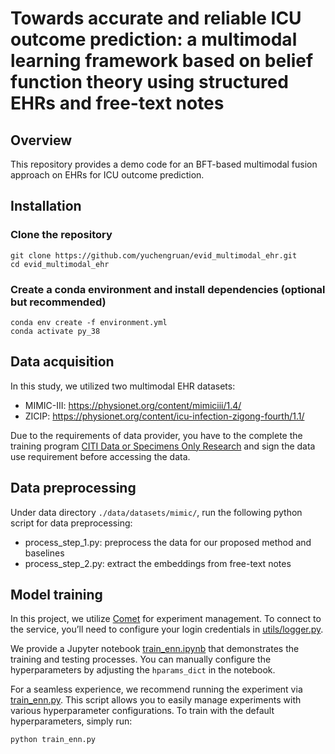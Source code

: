 # Towards accurate and reliable ICU outcome prediction: a multimodal learning framework based on belief function theory using structured EHRs and free-text notes

## Overview

This repository provides a demo code for an BFT-based multimodal fusion approach on EHRs for ICU outcome prediction.

## Installation

### Clone the repository

```
git clone https://github.com/yuchengruan/evid_multimodal_ehr.git
cd evid_multimodal_ehr
```

### Create a conda environment and install dependencies (optional but recommended)

```
conda env create -f environment.yml
conda activate py_38
```

## Data acquisition

In this study, we utilized two multimodal EHR datasets: 

- MIMIC-III: https://physionet.org/content/mimiciii/1.4/
- ZICIP: https://physionet.org/content/icu-infection-zigong-fourth/1.1/

Due to the requirements of data provider, you have to the complete the training program [CITI Data or Specimens Only Research](https://physionet.org/content/icu-infection-zigong-fourth/view-required-training/1.1/#1) and sign the data use requirement before accessing the data.

## Data preprocessing

Under data directory `./data/datasets/mimic/`, run the following python script for data preprocessing:

- process_step_1.py: preprocess the data for our proposed method and baselines
- process_step_2.py: extract the embeddings from free-text notes

## Model training

In this project, we utilize [Comet](https://www.comet.com/site/?utm_source=chatgpt.com) for experiment management. To connect to the service, you’ll need to configure your login credentials in [utils/logger.py](./utils/logger.py).

We provide a Jupyter notebook [train_enn.ipynb](./train_enn.ipynb) that demonstrates the training and testing processes. You can manually configure the hyperparameters by adjusting the `hparams_dict` in the notebook.

For a seamless experience, we recommend running the experiment via [train_enn.py](./train_enn.py). This script allows you to easily manage experiments with various hyperparameter configurations. To train with the default hyperparameters, simply run:

```
python train_enn.py
```


